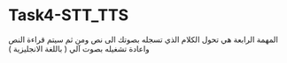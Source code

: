 # Task4-STT_TTS
 المهمة الرابعة هي تحول الكلام الذي تسجله بصوتك الى نص ومن ثم سيتم قراءة النص واعادة تشغيله بصوت آلي ( باللغة الانجليزية )
